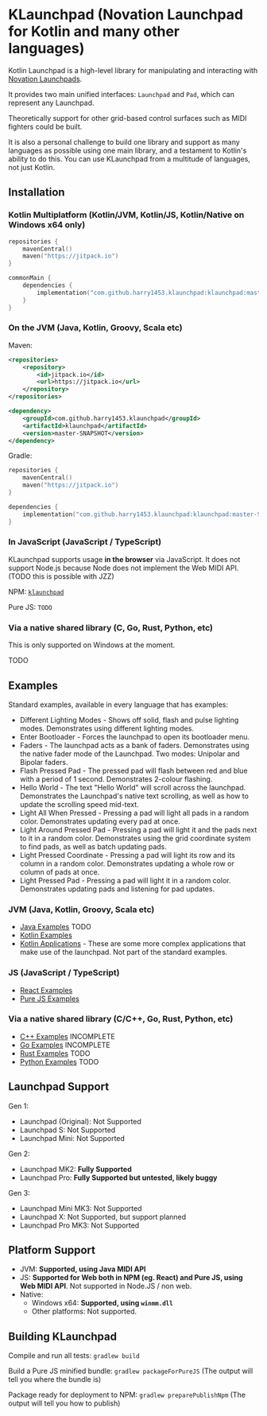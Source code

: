# KLaunchpad (Novation Launchpad for Kotlin and many other languages)

Kotlin Launchpad is a high-level library for manipulating and interacting with [Novation Launchpads](https://novationmusic.com/en/launch).

It provides two main unified interfaces: `Launchpad` and `Pad`, which can represent any Launchpad.

Theoretically support for other grid-based control surfaces such as MIDI fighters could be built.

It is also a personal challenge to build one library and support as many languages as possible using one main library, and a testament to Kotlin's ability to do this. You can use KLaunchpad from a multitude of languages, not just Kotlin.

## Installation

### Kotlin Multiplatform (Kotlin/JVM, Kotlin/JS, Kotlin/Native on Windows x64 only)

```kotlin
repositories {
    mavenCentral()
    maven("https://jitpack.io")
}
```

```kotlin
commonMain {
    dependencies {
        implementation("com.github.harry1453.klaunchpad:klaunchpad:master-SNAPSHOT")
    }
}
```

### On the JVM (Java, Kotlin, Groovy, Scala etc)

Maven:

```xml
<repositories>
    <repository>
        <id>jitpack.io</id>
        <url>https://jitpack.io</url>
    </repository>
</repositories>
```

```xml
<dependency>
    <groupId>com.github.harry1453.klaunchpad</groupId>
    <artifactId>klaunchpad</artifactId>
    <version>master-SNAPSHOT</version>
</dependency>
```

Gradle:

```kotlin
repositories {
    mavenCentral()
    maven("https://jitpack.io")
}
```

```kotlin
dependencies {
    implementation("com.github.harry1453.klaunchpad:klaunchpad:master-SNAPSHOT")
}
```

### In JavaScript (JavaScript / TypeScript)

KLaunchpad supports usage **in the browser** via JavaScript. It does not support Node.js because Node does not implement the Web MIDI API. (TODO this is possible with JZZ)

NPM: [`klaunchpad`](https://www.npmjs.com/package/klaunchpad)

Pure JS: `TODO`

### Via a native shared library (C, Go, Rust, Python, etc)

This is only supported on Windows at the moment.

TODO

## Examples

Standard examples, available in every language that has examples:

* Different Lighting Modes - Shows off solid, flash and pulse lighting modes. Demonstrates using different lighting modes.
* Enter Bootloader - Forces the launchpad to open its bootloader menu.
* Faders - The launchpad acts as a bank of faders. Demonstrates using the native fader mode of the Launchpad. Two modes: Unipolar and Bipolar faders.
* Flash Pressed Pad - The pressed pad will flash between red and blue with a period of 1 second. Demonstrates 2-colour flashing.
* Hello World - The text "Hello World" will scroll across the launchpad. Demonstrates the Launchpad's native text scrolling, as well as how to update the scrolling speed mid-text.
* Light All When Pressed - Pressing a pad will light all pads in a random color. Demonstrates updating every pad at once.
* Light Around Pressed Pad - Pressing a pad will light it and the pads next to it in a random color. Demonstrates using the grid coordinate system to find pads, as well as batch updating pads.
* Light Pressed Coordinate - Pressing a pad will light its row and its column in a random color. Demonstrates updating a whole row or column of pads at once.
* Light Pressed Pad - Pressing a pad will light it in a random color. Demonstrates updating pads and listening for pad updates.

### JVM (Java, Kotlin, Groovy, Scala etc)

* [Java Examples](TODO) TODO
* [Kotlin Examples](examples/Kotlin/src/main/kotlin)
* [Kotlin Applications](examples/Kotlin/src/main/kotlin/applications) - These are some more complex applications that make use of the launchpad. Not part of the standard examples.

### JS (JavaScript / TypeScript)

* [React Examples](examples/JS/react-examples)
* [Pure JS Examples](examples/JS/purejs-examples)

### Via a native shared library (C/C++, Go, Rust, Python, etc)

* [C++ Examples](examples/C++) INCOMPLETE
* [Go Examples](examples/Go) INCOMPLETE
* [Rust Examples](TODO) TODO
* [Python Examples](TODO) TODO

## Launchpad Support

Gen 1:
- Launchpad (Original): Not Supported
- Launchpad S: Not Supported
- Launchpad Mini: Not Supported

Gen 2:
- Launchpad MK2: **Fully Supported**
- Launchpad Pro: **Fully Supported but untested, likely buggy**

Gen 3:
- Launchpad Mini MK3: Not Supported
- Launchpad X: Not Supported, but support planned
- Launchpad Pro MK3: Not Supported

## Platform Support

- JVM: **Supported, using Java MIDI API**
- JS: **Supported for Web both in NPM (eg. React) and Pure JS, using Web MIDI API**. Not supported in Node.JS / non web.
- Native:
  - Windows x64: **Supported, using `winmm.dll`**
  - Other platforms: Not supported.

## Building KLaunchpad

Compile and run all tests: `gradlew build`

Build a Pure JS minified bundle: `gradlew packageForPureJS` (The output will tell you where the bundle is)

Package ready for deployment to NPM: `gradlew preparePublishNpm` (The output will tell you how to publish)
